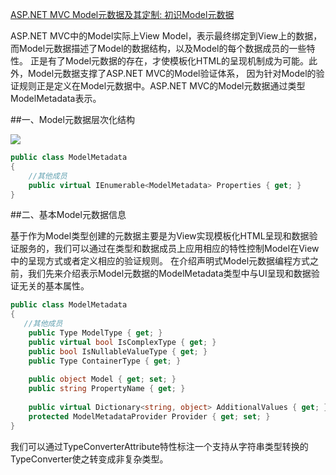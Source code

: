 ﻿[ASP.NET MVC Model元数据及其定制: 初识Model元数据 ](http://www.cnblogs.com/artech/archive/2012/04/11/model-metadata-01.html)

ASP.NET MVC中的Model实际上View Model，表示最终绑定到View上的数据，而Model元数据描述了Model的数据结构，以及Model的每个数据成员的一些特性。
正是有了Model元数据的存在，才使模板化HTML的呈现机制成为可能。此外，Model元数据支撑了ASP.NET MVC的Model验证体系，
因为针对Model的验证规则正是定义在Model元数据中。ASP.NET MVC的Model元数据通过类型ModelMetadata表示。


##一、Model元数据层次化结构

![](http://images.cnblogs.com/cnblogs_com/artech/201204/201204110732032956.png)

``` C#
public class ModelMetadata
{
    //其他成员
    public virtual IEnumerable<ModelMetadata> Properties { get; }
}
```


##二、基本Model元数据信息

基于作为Model类型创建的元数据主要是为View实现模板化HTML呈现和数据验证服务的，我们可以通过在类型和数据成员上应用相应的特性控制Model在View中的呈现方式或者定义相应的验证规则。
在介绍声明式Model元数据编程方式之前，我们先来介绍表示Model元数据的ModelMetadata类型中与UI呈现和数据验证无关的基本属性。

``` C#
public class ModelMetadata
{
   //其他成员
    public Type ModelType { get; }
    public virtual bool IsComplexType { get; }
    public bool IsNullableValueType { get; }
    public Type ContainerType { get; }
 
    public object Model { get; set; }
    public string PropertyName { get; }
  
    public virtual Dictionary<string, object> AdditionalValues { get; }
    protected ModelMetadataProvider Provider { get; set; }
}
```


我们可以通过TypeConverterAttribute特性标注一个支持从字符串类型转换的TypeConverter使之转变成非复杂类型。

